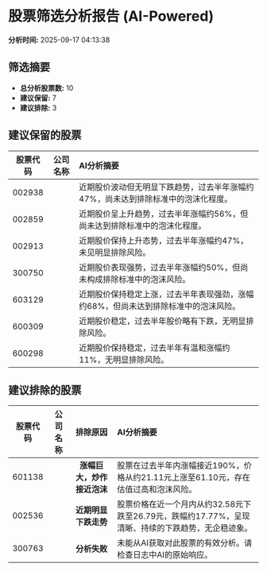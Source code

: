 # 股票筛选分析报告 (AI-Powered)

**分析时间:** 2025-09-17 04:13:38

## 筛选摘要

- **总分析股票数:** 10
- **建议保留:** 7
- **建议排除:** 3

## 建议保留的股票

| 股票代码 | 公司名称 | AI分析摘要 |
|:---:|:---:|:---|
| 002938 |  | 近期股价波动但无明显下跌趋势，过去半年涨幅约47%，尚未达到排除标准中的泡沫化程度。 |
| 002859 |  | 近期股价呈上升趋势，过去半年涨幅约56%，但尚未达到排除标准中的泡沫化程度。 |
| 002913 |  | 近期股价保持上升态势，过去半年涨幅约47%，未见明显排除风险。 |
| 300750 |  | 近期股价表现强势，过去半年涨幅约50%，但尚未构成排除标准中的泡沫风险。 |
| 603129 |  | 近期股价保持稳定上涨，过去半年表现强劲，涨幅约68%，但尚未达到排除标准中的泡沫风险。 |
| 600309 |  | 近期股价稳定，过去半年股价略有下跌，无明显排除风险。 |
| 600298 |  | 近期股价保持稳定，过去半年有温和涨幅约11%，无明显排除风险。 |

## 建议排除的股票

| 股票代码 | 公司名称 | 排除原因 | AI分析摘要 |
|:---:|:---:|:---:|:---|
| 601138 |  | **涨幅巨大，炒作接近泡沫** | 股票在过去半年内涨幅接近190%，价格从约21.11元上涨至61.10元，存在估值过高和泡沫风险。 |
| 002536 |  | **近期明显下跌走势** | 股票价格在近一个月内从约32.58元下跌至26.79元，跌幅约17.77%，呈现清晰、持续的下跌趋势，无企稳迹象。 |
| 300763 |  | **分析失败** | 未能从AI获取对此股票的有效分析。请检查日志中AI的原始响应。 |

